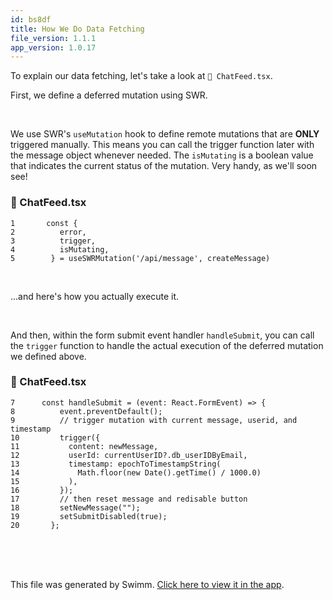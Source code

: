 ```yaml
---
id: bs8df
title: How We Do Data Fetching
file_version: 1.1.1
app_version: 1.0.17
---
```


To explain our data fetching, let's take a look at `📄 ChatFeed.tsx`.

First, we define a deferred mutation using SWR.

<br/>

We use SWR's `useMutation` hook to define remote mutations that are **ONLY** triggered manually. This means you can call the trigger function later with the message object whenever needed. The `isMutating` is a boolean value that indicates the current status of the mutation. Very handy, as we'll soon see!
<!-- NOTE-swimm-snippet: the lines below link your snippet to Swimm -->
### 📄 ChatFeed.tsx
```tsx
1       const {
2          error,
3          trigger,
4          isMutating,
5        } = useSWRMutation('/api/message', createMessage)
```

<br/>

...and here's how you actually execute it.

<br/>

And then, within the form submit event handler `handleSubmit`, you can call the `trigger` function to handle the actual execution of the deferred mutation we defined above.
<!-- NOTE-swimm-snippet: the lines below link your snippet to Swimm -->
### 📄 ChatFeed.tsx
```tsx
7      const handleSubmit = (event: React.FormEvent) => {
8          event.preventDefault();
9          // trigger mutation with current message, userid, and timestamp
10         trigger({
11           content: newMessage,
12           userId: currentUserID?.db_userIDByEmail,
13           timestamp: epochToTimestampString(
14             Math.floor(new Date().getTime() / 1000.0)
15           ),
16         });
17         // then reset message and redisable button
18         setNewMessage("");
19         setSubmitDisabled(true);
20       };
```

<br/>

<br/>

<br/>

This file was generated by Swimm. [Click here to view it in the app](https://app.swimm.io/repos/Z2l0aHViJTNBJTNBc3dpbW0tdGVzdCUzQSUzQWZvdXJ0aGxlZ2FjeQ==/docs/bs8df).
